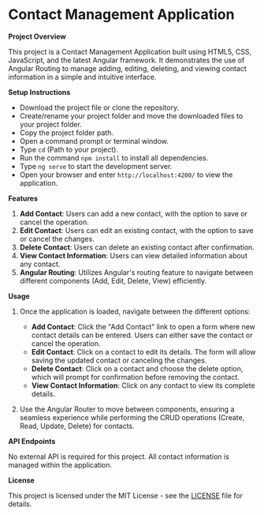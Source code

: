 # Contact Management Application

**Project Overview**

This project is a Contact Management Application built using HTML5, CSS, JavaScript, and the latest Angular framework. It demonstrates the use of Angular Routing to manage adding, editing, deleting, and viewing contact information in a simple and intuitive interface.

**Setup Instructions**

- Download the project file or clone the repository.
- Create/rename your project folder and move the downloaded files to your project folder.
- Copy the project folder path.
- Open a command prompt or terminal window.
- Type `cd` (Path to your project).
- Run the command `npm install` to install all dependencies.
- Type `ng serve` to start the development server.
- Open your browser and enter `http://localhost:4200/` to view the application.

**Features**

1. **Add Contact**: Users can add a new contact, with the option to save or cancel the operation.
2. **Edit Contact**: Users can edit an existing contact, with the option to save or cancel the changes.
3. **Delete Contact**: Users can delete an existing contact after confirmation.
4. **View Contact Information**: Users can view detailed information about any contact.
5. **Angular Routing**: Utilizes Angular's routing feature to navigate between different components (Add, Edit, Delete, View) efficiently.

**Usage**

1. Once the application is loaded, navigate between the different options:
    - **Add Contact**: Click the "Add Contact" link to open a form where new contact details can be entered. Users can either save the contact or cancel the operation.
    - **Edit Contact**: Click on a contact to edit its details. The form will allow saving the updated contact or canceling the changes.
    - **Delete Contact**: Click on a contact and choose the delete option, which will prompt for confirmation before removing the contact.
    - **View Contact Information**: Click on any contact to view its complete details.
    
2. Use the Angular Router to move between components, ensuring a seamless experience while performing the CRUD operations (Create, Read, Update, Delete) for contacts.

**API Endpoints**

No external API is required for this project. All contact information is managed within the application.

**License**

This project is licensed under the MIT License - see the [LICENSE](License.txt) file for details.
